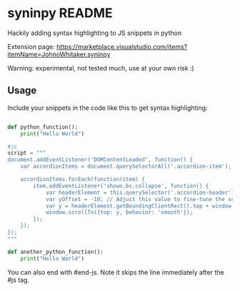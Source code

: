 # syninpy README

Hackily adding syntax highlighting to JS snippets in python

Extension page: https://marketplace.visualstudio.com/items?itemName=JohnoWhitaker.syninpy

Warning: experimental, not tested much, use at your own risk :)

## Usage

Include your snippets in the code like this to get syntax highlighting:


```python

def python_function():
    print("Hello World")

#js
script = """
document.addEventListener('DOMContentLoaded', function() {
    var accordionItems = document.querySelectorAll('.accordion-item');

    accordionItems.forEach(function(item) {
        item.addEventListener('shown.bs.collapse', function() {
            var headerElement = this.querySelector('.accordion-header');
            var yOffset = -10; // Adjust this value to fine-tune the scroll position
            var y = headerElement.getBoundingClientRect().top + window.pageYOffset + yOffset;
            window.scrollTo({top: y, behavior: 'smooth'});
        });
    });
});
"""

def another_python_function():
    print("Hello World")

```

You can also end with #end-js. Note it skips the line immediately after the #js tag.